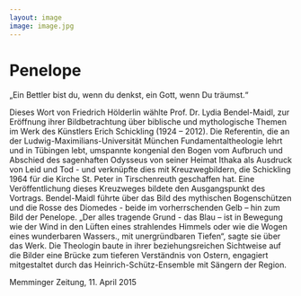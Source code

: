 ```yaml
---
layout: image
image: image.jpg
---
```


# Penelope

„Ein Bettler bist du, wenn du denkst, ein Gott, wenn Du träumst.“

Dieses Wort von Friedrich Hölderlin wählte Prof. Dr. Lydia Bendel-Maidl, zur Eröffnung ihrer Bildbetrachtung über biblische und mythologische Themen im Werk des Künstlers Erich Schickling (1924 – 2012).  Die Referentin, die an der Ludwig-Maximilians-Universität München Fundamentaltheologie lehrt und in Tübingen lebt, umspannte kongenial den Bogen vom Aufbruch und Abschied des sagenhaften Odysseus von seiner Heimat Ithaka als Ausdruck von Leid und Tod - und verknüpfte dies mit Kreuzwegbildern, die Schickling 1964 für die Kirche St. Peter in Tirschenreuth geschaffen hat. 
Eine Veröffentlichung dieses Kreuzweges bildete den Ausgangspunkt des Vortrags. Bendel-Maidl führte über das Bild des mythischen Bogenschützen und die Rosse des Diomedes - beide im vorherrschenden Gelb – hin zum Bild der Penelope. 
„Der alles tragende Grund - das Blau – ist in Bewegung wie der Wind in den Lüften eines strahlendes Himmels oder wie die Wogen eines wunderbaren Wassers., mit unergründbaren Tiefen“, sagte sie über das Werk. Die Theologin baute in ihrer beziehungsreichen Sichtweise auf die Bilder eine Brücke zum tieferen Verständnis von Ostern,  engagiert mitgestaltet durch das Heinrich-Schütz-Ensemble mit Sängern der Region.

Memminger Zeitung, 11. April 2015
